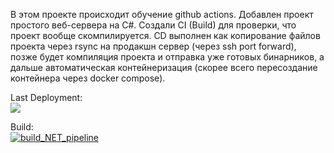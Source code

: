 В этом проекте происходит обучение github actions.
Добавлен проект простого веб-сервера на C#. Создали CI (Build) для проверки, что проект вообще скомпилируется.
CD выполнен как копирование файлов проекта через rsync на продакшн сервер (через ssh port forward), позже будет компиляция проекта и отправка уже готовых бинарников, а дальше автоматическая контейнеризация (скорее всего пересоздание контейнера через docker compose).

  Last Deployment:<br>
  <img src="https://github.com/skylinegtr124/github-actions-p1/actions/workflows/pipeline1.yml/badge.svg"><br>

  Build:<br>
  [![build_NET_pipeline](https://github.com/skylinegtr124/github-actions-p1/actions/workflows/build_NET_pipeline.yml/badge.svg)](https://github.com/skylinegtr124/github-actions-p1/actions/workflows/build_NET_pipeline.yml)
